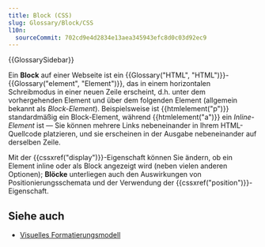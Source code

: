 ```yaml
---
title: Block (CSS)
slug: Glossary/Block/CSS
l10n:
  sourceCommit: 702cd9e4d2834e13aea345943efc8d0c03d92ec9
---
```


{{GlossarySidebar}}

Ein **Block** auf einer Webseite ist ein {{Glossary("HTML", "HTML")}}-{{Glossary("element", "Element")}}, das in einem horizontalen Schreibmodus in einer neuen Zeile erscheint, d.h. unter dem vorhergehenden Element und über dem folgenden Element (allgemein bekannt als _Block-Element_). Beispielsweise ist {{htmlelement("p")}} standardmäßig ein Block-Element, während {{htmlelement("a")}} ein _Inline-Element_ ist — Sie können mehrere Links nebeneinander in Ihrem HTML-Quellcode platzieren, und sie erscheinen in der Ausgabe nebeneinander auf derselben Zeile.

Mit der {{cssxref("display")}}-Eigenschaft können Sie ändern, ob ein Element inline oder als Block angezeigt wird (neben vielen anderen Optionen); **Blöcke** unterliegen auch den Auswirkungen von Positionierungsschemata und der Verwendung der {{cssxref("position")}}-Eigenschaft.

## Siehe auch

- [Visuelles Formatierungsmodell](/de/docs/Web/CSS/CSS_display/Visual_formatting_model)
